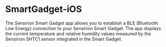 SmartGadget-iOS
===============

The Sensirion Smart Gadget app allows you to establish a BLE (Bluetooth Low Energy) connection to your Sensirion Smart Gadget. The app displays the current temperature and relative humidity values measured by the Sensirion SHTC1 sensor integrated in the Smart Gadget.
